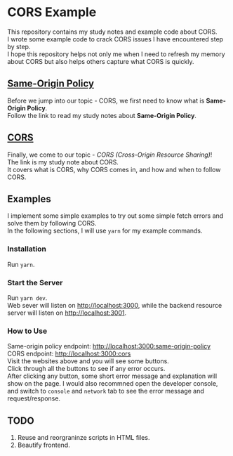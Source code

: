 # CORS Example

This repository contains my study notes and example code about CORS. \
I wrote some example code to crack CORS issues I have encountered step by step. \
I hope this repository helps not only me when I need to refresh my memory about CORS but also helps others capture what CORS is quickly.

## [Same-Origin Policy](./docs/same-origin-policy.md)

Before we jump into our topic - CORS, we first need to know what is **Same-Origin Policy**. \
Follow the link to read my study notes about **Same-Origin Policy**.

## [CORS](./docs/cors.md)

Finally, we come to our topic - *CORS (Cross-Origin Resource Sharing)*! \
The link is my study note about CORS. \
It covers what is CORS, why CORS comes in, and how and when to follow CORS.

## Examples

I implement some simple examples to try out some simple fetch errors and solve them by following CORS. \
In the following sections, I will use `yarn` for my example commands.

### Installation

Run `yarn`.

### Start the Server

Run `yarn dev`. \
Web sever will listen on <http://localhost:3000>, while the backend resource server will listen on <http://localhost:3001>.

### How to Use

Same-origin policy endpoint: <http://localhost:3000:same-origin-policy> \
CORS endpoint: <http://localhost:3000:cors> \
Visit the websites above and you will see some buttons. \
Click through all the buttons to see if any error occurs. \
After clicking any button, some short error message and explanation will show on the page.
I would also recommned open the developer console, and switch to `console` and `network` tab to see the error message and request/response.

## TODO

1. Reuse and reorgraninze scripts in HTML files.
2. Beautify frontend.
